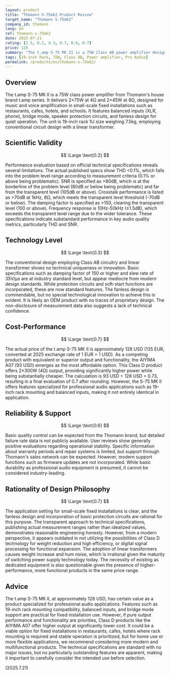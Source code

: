 ```yaml
---
layout: product
title: "Thomann S-75mk2 Product Review"
target_name: "Thomann S-75mk2"
company_id: thomann
lang: en
ref: thomann-s-75mk2
date: 2025-07-21
rating: [2.5, 0.2, 0.3, 0.7, 0.6, 0.7]
price: 128
summary: "The t.amp S-75 MK II is a 75W Class AB power amplifier designed as a budget product for small-scale installations."
tags: [19-inch Rack, 75W, Class AB, Power amplifier, Pro Audio]
permalink: /products/en/thomann-s-75mk2/
---
```

## Overview

The t.amp S-75 MK II is a 75W class power amplifier from Thomann's house brand t.amp series. It delivers 2×75W at 4Ω and 2×45W at 8Ω, designed for music and voice amplification in small-scale fixed installations such as restaurants, cafes, hotels, and schools. It features balanced inputs (XLR, phone), bridge mode, speaker protection circuits, and fanless design for quiet operation. The unit is 19-inch rack 1U size weighing 7.5kg, employing conventional circuit design with a linear transformer.

## Scientific Validity

$$ \Large \text{0.2} $$

Performance evaluation based on official technical specifications reveals several limitations. The actual published specs show THD <0.1%, which falls into the problem level range according to measurement criteria (0.1% or above being problematic). SNR is specified as >80dB, which is at the borderline of the problem level (80dB or below being problematic) and far from the transparent level (105dB or above). Crosstalk performance is listed as >70dB at 1kHz, 8Ω, which meets the transparent level threshold (-70dB or below). The damping factor is specified as >150, clearing the transparent level (100 or above). Frequency response is 10Hz-50kHz (±1.5dB), which exceeds the transparent level range due to the wider tolerance. These specifications indicate substandard performance in key audio quality metrics, particularly THD and SNR.

## Technology Level

$$ \Large \text{0.3} $$

The conventional design employing Class AB circuitry and linear transformer shows no technical uniqueness or innovation. Basic specifications such as damping factor of 150 or higher and slew rate of 35V/μs are at industry standard level, but appear mediocre from modern design standards. While protection circuits and soft-start functions are incorporated, these are now standard features. The fanless design is commendable, but no special technological innovation to achieve this is evident. It is likely an OEM product with no traces of proprietary design. The non-disclosure of measurement data also suggests a lack of technical confidence.

## Cost-Performance

$$ \Large \text{0.7} $$

The actual price of the t.amp S-75 MK II is approximately 128 USD (135 EUR, converted at 2025 exchange rate of 1 EUR = 1 USD). As a competing product with equivalent or superior output and functionality, the AIYIMA A07 (93 USD) emerges as the most affordable option. This Class D product offers 2×300W (4Ω) output, providing significantly higher power while being substantially cheaper. The calculation is 93 USD ÷ 128 USD = 0.73, resulting in a final evaluation of 0.7 after rounding. However, the S-75 MK II offers features specialized for professional audio applications such as 19-inch rack mounting and balanced inputs, making it not entirely identical in application.

## Reliability & Support

$$ \Large \text{0.6} $$

Basic quality control can be expected from the Thomann brand, but detailed failure rate data is not publicly available. User reviews show generally positive evaluations regarding operational stability. Specific information about warranty periods and repair systems is limited, but support through Thomann's sales network can be expected. However, modern support functions such as firmware updates are not incorporated. While basic durability as professional audio equipment is presumed, it cannot be considered industry-leading.

## Rationality of Design Philosophy

$$ \Large \text{0.7} $$

The application setting for small-scale fixed installations is clear, and the fanless design and incorporation of basic protection circuits are rational for this purpose. The transparent approach to technical specifications, publishing actual measurement ranges rather than idealized values, demonstrates reasonable engineering honesty. However, from a modern perspective, it appears outdated in not utilizing the possibilities of Class D technology for weight reduction and high efficiency, or digital signal processing for functional expansion. The adoption of linear transformers causes weight increase and hum noise, which is irrational given the maturity of switching power supply technology today. The necessity of existing as dedicated equipment is also questionable given the presence of higher-performance, more functional products in the same price range.

## Advice

The t.amp S-75 MK II, at approximately 128 USD, has certain value as a product specialized for professional audio applications. Features such as 19-inch rack mounting compatibility, balanced inputs, and bridge mode support are practical for fixed installation use. However, if pure output performance and functionality are priorities, Class D products like the AIYIMA A07 offer higher output at significantly lower cost. It could be a viable option for fixed installations in restaurants, cafes, hotels where rack mounting is required and stable operation is prioritized, but for home use or more flexible applications, we recommend considering more modern and multifunctional products. The technical specifications are standard with no major issues, but no particularly outstanding features are apparent, making it important to carefully consider the intended use before selection.

(2025.7.21)